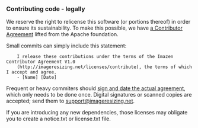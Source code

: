 
### Contributing code - legally

We reserve the right to relicense this software (or portions thereof) in order to ensure its sustainability. To make this possible, we have [a Contributor Agreement](http://imageresizing.net/licenses/contribute) lifted from the Apache foundation.

Small commits can simply include this statement: 

        I release these contributions under the terms of the Imazen Contributor Agreement V1.0 
        (http://imageresizing.net/licenses/contribute), the terms of which I accept and agree.
        - [Name] [Date]

Frequent or heavy commiters should [sign and date the actual agreement](http://imageresizing.net/licenses/contribute), which only needs to be done once. Digital signatures or scanned copies are accepted; send them to support@imageresizing.net. 

If you are introducing any new dependencies, those licenses may obligate you to create a notice.txt or license.txt file.
